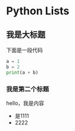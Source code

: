 # Python Lists

## 我是大标题

下面是一段代码

```python
a = 1
b = 2
print(a + b)
```

### 我是第二个标题

hello，我是内容

* 是1111
* 2222  

